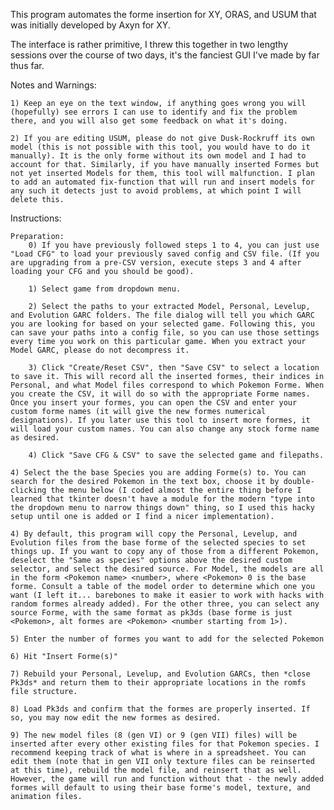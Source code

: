 This program automates the forme insertion for XY, ORAS, and USUM that was initially developed by Axyn for XY.

The interface is rather primitive, I threw this together in two lengthy sessions over the course of two days, it's the fanciest GUI I've made by far thus far.

Notes and Warnings:

	1) Keep an eye on the text window, if anything goes wrong you will (hopefully) see errors I can use to identify and fix the problem there, and you will also get some feedback on what it's doing.
	
	2) If you are editing USUM, please do not give Dusk-Rockruff its own model (this is not possible with this tool, you would have to do it manually). It is the only forme without its own model and I had to account for that. Similarly, if you have manually inserted Formes but not yet inserted Models for them, this tool will malfunction. I plan to add an automated fix-function that will run and insert models for any such it detects just to avoid problems, at which point I will delete this.


Instructions:

	Preparation:
		0) If you have previously followed steps 1 to 4, you can just use "Load CFG" to load your previously saved config and CSV file. (If you are upgrading from a pre-CSV version, execute steps 3 and 4 after loading your CFG and you should be good).
	
		1) Select game from dropdown menu.

		2) Select the paths to your extracted Model, Personal, Levelup, and Evolution GARC folders. The file dialog will tell you which GARC you are looking for based on your selected game. Following this, you can save your paths into a config file, so you can use those settings every time you work on this particular game. When you extract your Model GARC, please do not decompress it.

		3) Click "Create/Reset CSV", then "Save CSV" to select a location to save it. This will record all the inserted formes, their indices in Personal, and what Model files correspond to which Pokemon Forme. When you create the CSV, it will do so with the appropriate Forme names. Once you insert your formes, you can open the CSV and enter your custom forme names (it will give the new formes numerical designations). If you later use this tool to insert more formes, it will load your custom names. You can also change any stock forme name as desired.
		
		4) Click "Save CFG & CSV" to save the selected game and filepaths.

	4) Select the the base Species you are adding Forme(s) to. You can search for the desired Pokemon in the text box, choose it by double-clicking the menu below (I coded almost the entire thing before I learned that tkinter doesn't have a module for the modern "type into the dropdown menu to narrow things down" thing, so I used this hacky setup until one is added or I find a nicer implementation).

	4) By default, this program will copy the Personal, Levelup, and Evolution files from the base forme of the selected species to set things up. If you want to copy any of those from a different Pokemon, deselect the "Same as species" options above the desired custom selector, and select the desired source. For Model, the models are all in the form <Pokemon name> <number>, where <Pokemon> 0 is the base forme. Consult a table of the model order to determine which one you want (I left it... barebones to make it easier to work with hacks with random formes already added). For the other three, you can select any source Forme, with the same format as pk3ds (base forme is just <Pokemon>, alt formes are <Pokemon> <number starting from 1>).

	5) Enter the number of formes you want to add for the selected Pokemon

	6) Hit "Insert Forme(s)"

	7) Rebuild your Personal, Levelup, and Evolution GARCs, then *close Pk3ds* and return them to their appropriate locations in the romfs file structure.

	8) Load Pk3ds and confirm that the formes are properly inserted. If so, you may now edit the new formes as desired.

	9) The new model files (8 (gen VI) or 9 (gen VII) files) will be inserted after every other existing files for that Pokemon species. I recommend keeping track of what is where in a spreadsheet. You can edit them (note that in gen VII only texture files can be reinserted at this time), rebuild the model file, and reinsert that as well. However, the game will run and function without that - the newly added formes will default to using their base forme's model, texture, and animation files.
